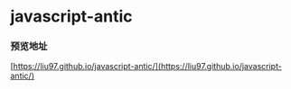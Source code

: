# javascript-antic

### 预览地址
[https://liu97.github.io/javascript-antic/](https://liu97.github.io/javascript-antic/)
